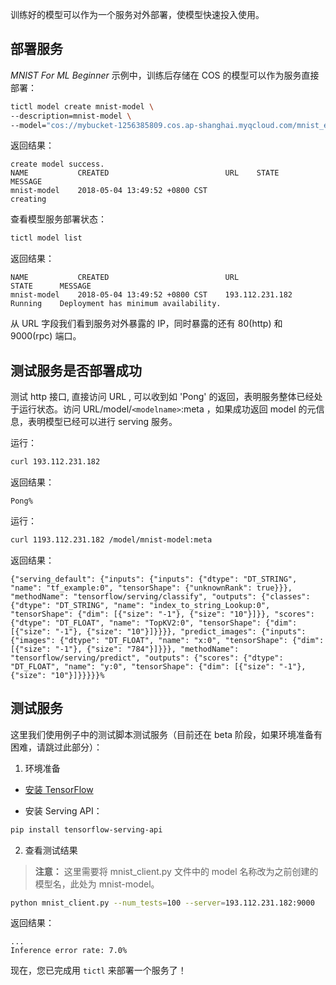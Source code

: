 训练好的模型可以作为一个服务对外部署，使模型快速投入使用。

## 部署服务

*MNIST For ML Beginner* 示例中，训练后存储在 COS 的模型可以作为服务直接部署：

```bash
tictl model create mnist-model \
--description=mnist-model \
--model="cos://mybucket-1256385809.cos.ap-shanghai.myqcloud.com/mnist_example:/data/mnist"
```

返回结果：
```
create model success.
NAME           CREATED                          URL    STATE    MESSAGE
mnist-model    2018-05-04 13:49:52 +0800 CST                    creating
```

查看模型服务部署状态：

```bash
tictl model list
```

返回结果：
```
NAME           CREATED                          URL                STATE      MESSAGE
mnist-model    2018-05-04 13:49:52 +0800 CST    193.112.231.182    Running    Deployment has minimum availability.
```

从 URL 字段我们看到服务对外暴露的 IP，同时暴露的还有 80(http) 和 9000(rpc) 端口。

## 测试服务是否部署成功

测试 http 接口, 直接访问 URL , 可以收到如 'Pong' 的返回，表明服务整体已经处于运行状态。访问 URL/model/`<modelname>`:meta ，如果成功返回 model 的元信息，表明模型已经可以进行 serving 服务。

运行：

```bash
curl 193.112.231.182
```

返回结果：
```
Pong%
```

运行：

```bash
curl 1193.112.231.182 /model/mnist-model:meta
```

返回结果：
```
{"serving_default": {"inputs": {"inputs": {"dtype": "DT_STRING", "name": "tf_example:0", "tensorShape": {"unknownRank": true}}}, "methodName": "tensorflow/serving/classify", "outputs": {"classes": {"dtype": "DT_STRING", "name": "index_to_string_Lookup:0", "tensorShape": {"dim": [{"size": "-1"}, {"size": "10"}]}}, "scores": {"dtype": "DT_FLOAT", "name": "TopKV2:0", "tensorShape": {"dim": [{"size": "-1"}, {"size": "10"}]}}}}, "predict_images": {"inputs": {"images": {"dtype": "DT_FLOAT", "name": "x:0", "tensorShape": {"dim": [{"size": "-1"}, {"size": "784"}]}}}, "methodName": "tensorflow/serving/predict", "outputs": {"scores": {"dtype": "DT_FLOAT", "name": "y:0", "tensorShape": {"dim": [{"size": "-1"}, {"size": "10"}]}}}}}%
```

## 测试服务

这里我们使用例子中的测试脚本测试服务（目前还在 beta 阶段，如果环境准备有困难，请跳过此部分）：

1. 环境准备

- [安装 TensorFlow](https://tensorflow.google.cn/install/)

- 安装 Serving API：

```bash
pip install tensorflow-serving-api
```

2. 查看测试结果

>**注意：**
>这里需要将 mnist_client.py 文件中的 model 名称改为之前创建的模型名，此处为 mnist-model。

```bash
python mnist_client.py --num_tests=100 --server=193.112.231.182:9000
```

返回结果：
```
...
Inference error rate: 7.0%
```

现在，您已完成用 `tictl` 来部署一个服务了！
